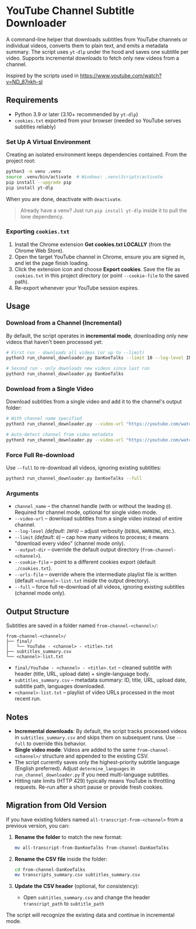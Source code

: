 # YouTube Channel Subtitle Downloader

A command-line helper that downloads subtitles from YouTube channels or individual videos, converts them to plain text, and emits a metadata summary. The script uses `yt-dlp` under the hood and saves one subtitle per video. Supports incremental downloads to fetch only new videos from a channel.

Inspired by the scripts used in https://www.youtube.com/watch?v=ND_87nkh-sI

## Requirements
- Python 3.9 or later (3.10+ recommended by `yt-dlp`)
- `cookies.txt` exported from your browser (needed so YouTube serves subtitles reliably)

### Set Up A Virtual Environment
Creating an isolated environment keeps dependencies contained. From the project root:

```bash
python3 -m venv .venv
source .venv/bin/activate  # Windows: .venv\Scripts\activate
pip install --upgrade pip
pip install yt-dlp
```

When you are done, deactivate with `deactivate`.

> Already have a venv? Just run `pip install yt-dlp` inside it to pull the lone dependency.

### Exporting `cookies.txt`
1. Install the Chrome extension **Get cookies.txt LOCALLY** (from the Chrome Web Store).
2. Open the target YouTube channel in Chrome, ensure you are signed in, and let the page finish loading.
3. Click the extension icon and choose **Export cookies**. Save the file as `cookies.txt` in this project directory (or point `--cookie-file` to the saved path).
4. Re-export whenever your YouTube session expires.

## Usage

### Download from a Channel (Incremental)

By default, the script operates in **incremental mode**, downloading only new videos that haven't been processed yet:

```bash
# First run - downloads all videos (or up to --limit)
python3 run_channel_downloader.py DanKoeTalks --limit 10 --log-level INFO

# Second run - only downloads new videos since last run
python3 run_channel_downloader.py DanKoeTalks
```

### Download from a Single Video

Download subtitles from a single video and add it to the channel's output folder:

```bash
# With channel name specified
python3 run_channel_downloader.py --video-url "https://youtube.com/watch?v=abc123" --channel-name DanKoeTalks

# Auto-detect channel from video metadata
python3 run_channel_downloader.py --video-url "https://youtube.com/watch?v=abc123"
```

### Force Full Re-download

Use `--full` to re-download all videos, ignoring existing subtitles:

```bash
python3 run_channel_downloader.py DanKoeTalks --full
```

### Arguments
- `channel_name` – the channel handle (with or without the leading `@`). Required for channel mode, optional for single video mode.
- `--video-url` – download subtitles from a single video instead of entire channel.
- `--log-level` *(default: `INFO`)* – adjust verbosity (`DEBUG`, `WARNING`, etc.).
- `--limit` *(default: `0`)* – cap how many videos to process; `0` means "download every video" (channel mode only).
- `--output-dir` – override the default output directory (`from-channel-<channel>`).
- `--cookie-file` – point to a different cookies export (default `./cookies.txt`).
- `--urls-file` – override where the intermediate playlist file is written (default `<channel>-list.txt` inside the output directory).
- `--full` – force full re-download of all videos, ignoring existing subtitles (channel mode only).

## Output Structure

Subtitles are saved in a folder named `from-channel-<channel>/`:

```
from-channel-<channel>/
├── final/
│   └── YouTube - <channel> - <title>.txt
├── subtitles_summary.csv
└── <channel>-list.txt
```

- `final/YouTube - <channel> - <title>.txt` – cleaned subtitle with header (title, URL, upload date) + single-language body.
- `subtitles_summary.csv` – metadata summary: ID, title, URL, upload date, subtitle path, languages downloaded.
- `<channel>-list.txt` – playlist of video URLs processed in the most recent run.

## Notes
- **Incremental downloads**: By default, the script tracks processed videos in `subtitles_summary.csv` and skips them on subsequent runs. Use `--full` to override this behavior.
- **Single video mode**: Videos are added to the same `from-channel-<channel>/` structure and appended to the existing CSV.
- The script currently saves only the highest-priority subtitle language (English preferred). Adjust `determine_languages` in `run_channel_downloader.py` if you need multi-language subtitles.
- Hitting rate limits (HTTP 429) typically means YouTube is throttling requests. Re-run after a short pause or provide fresh cookies.

## Migration from Old Version

If you have existing folders named `all-transcript-from-<channel>` from a previous version, you can:

1. **Rename the folder** to match the new format:
   ```bash
   mv all-transcript-from-DanKoeTalks from-channel-DanKoeTalks
   ```

2. **Rename the CSV file** inside the folder:
   ```bash
   cd from-channel-DanKoeTalks
   mv transcripts_summary.csv subtitles_summary.csv
   ```

3. **Update the CSV header** (optional, for consistency):
   - Open `subtitles_summary.csv` and change the header `transcript_path` to `subtitle_path`

The script will recognize the existing data and continue in incremental mode.
